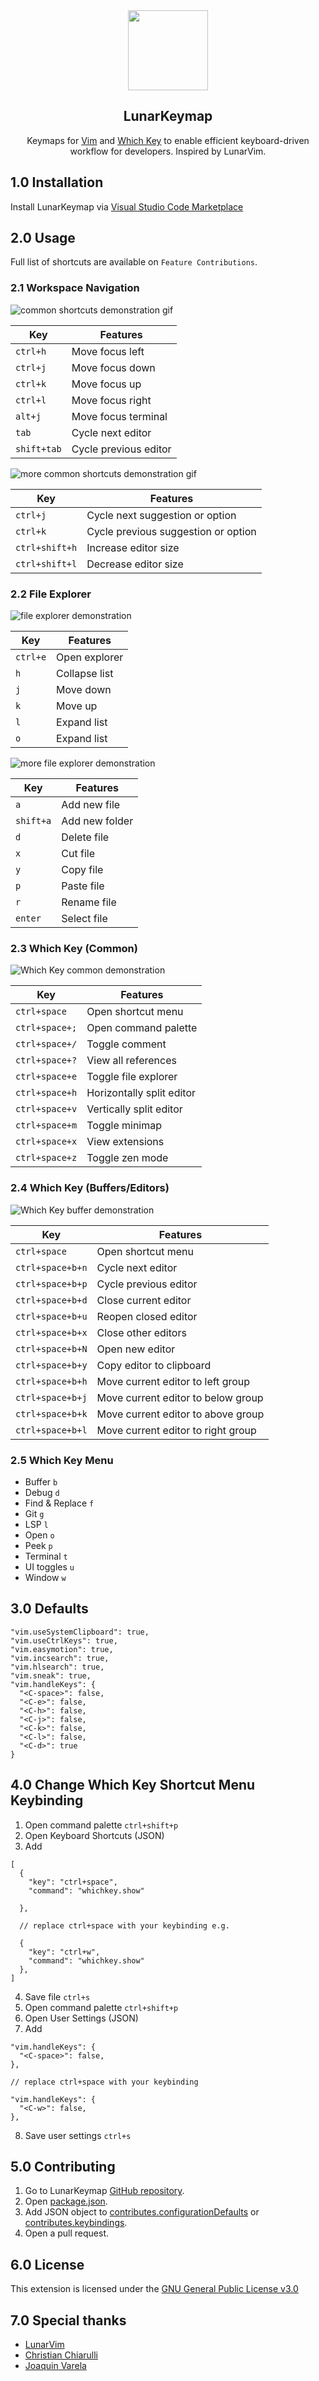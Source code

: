 <div align="center">

<img src="assets/logo.png" height="128" />

<br>

<h2>LunarKeymap</h2>

Keymaps for [Vim](https://marketplace.visualstudio.com/items?itemName=vscodevim.vim) and [Which Key](https://marketplace.visualstudio.com/items?itemName=VSpaceCode.whichkey) to enable efficient keyboard-driven workflow for developers. Inspired by LunarVim.

</div>

## 1.0 Installation

Install LunarKeymap via [Visual Studio Code Marketplace](https://marketplace.visualstudio.com/items?itemName=fathulfahmy.lunarkeymap)

## 2.0 Usage

Full list of shortcuts are available on `Feature Contributions`.

### 2.1 Workspace Navigation

![common shortcuts demonstration gif](assets/workspace1.gif)

| Key         | Features              |
| ----------- | --------------------- |
| `ctrl+h`    | Move focus left       |
| `ctrl+j`    | Move focus down       |
| `ctrl+k`    | Move focus up         |
| `ctrl+l`    | Move focus right      |
| `alt+j`     | Move focus terminal   |
| `tab`       | Cycle next editor     |
| `shift+tab` | Cycle previous editor |

![more common shortcuts demonstration gif](assets/workspace2.gif)

| Key            | Features                            |
| -------------- | ----------------------------------- |
| `ctrl+j`       | Cycle next suggestion or option     |
| `ctrl+k`       | Cycle previous suggestion or option |
| `ctrl+shift+h` | Increase editor size                |
| `ctrl+shift+l` | Decrease editor size                |

### 2.2 File Explorer

![file explorer demonstration](assets/explorer1.gif)

| Key      | Features      |
| -------- | ------------- |
| `ctrl+e` | Open explorer |
| `h`      | Collapse list |
| `j`      | Move down     |
| `k`      | Move up       |
| `l`      | Expand list   |
| `o`      | Expand list   |

![more file explorer demonstration](assets/explorer2.gif)

| Key       | Features       |
| --------- | -------------- |
| `a`       | Add new file   |
| `shift+a` | Add new folder |
| `d`       | Delete file    |
| `x`       | Cut file       |
| `y`       | Copy file      |
| `p`       | Paste file     |
| `r`       | Rename file    |
| `enter`   | Select file    |

### 2.3 Which Key (Common)

![Which Key common demonstration](assets/whichkey1.gif)

| Key            | Features                  |
| -------------- | ------------------------- |
| `ctrl+space`   | Open shortcut menu        |
| `ctrl+space+;` | Open command palette      |
| `ctrl+space+/` | Toggle comment            |
| `ctrl+space+?` | View all references       |
| `ctrl+space+e` | Toggle file explorer      |
| `ctrl+space+h` | Horizontally split editor |
| `ctrl+space+v` | Vertically split editor   |
| `ctrl+space+m` | Toggle minimap            |
| `ctrl+space+x` | View extensions           |
| `ctrl+space+z` | Toggle zen mode           |

### 2.4 Which Key (Buffers/Editors)

![Which Key buffer demonstration](assets/whichkey2.gif)

| Key              | Features                           |
| ---------------- | ---------------------------------- |
| `ctrl+space`     | Open shortcut menu                 |
| `ctrl+space+b+n` | Cycle next editor                  |
| `ctrl+space+b+p` | Cycle previous editor              |
| `ctrl+space+b+d` | Close current editor               |
| `ctrl+space+b+u` | Reopen closed editor               |
| `ctrl+space+b+x` | Close other editors                |
| `ctrl+space+b+N` | Open new editor                    |
| `ctrl+space+b+y` | Copy editor to clipboard           |
| `ctrl+space+b+h` | Move current editor to left group  |
| `ctrl+space+b+j` | Move current editor to below group |
| `ctrl+space+b+k` | Move current editor to above group |
| `ctrl+space+b+l` | Move current editor to right group |

### 2.5 Which Key Menu

- Buffer `b`
- Debug `d`
- Find & Replace `f`
- Git `g`
- LSP `l`
- Open `o`
- Peek `p`
- Terminal `t`
- UI toggles `u`
- Window `w`

## 3.0 Defaults

```
"vim.useSystemClipboard": true,
"vim.useCtrlKeys": true,
"vim.easymotion": true,
"vim.incsearch": true,
"vim.hlsearch": true,
"vim.sneak": true,
"vim.handleKeys": {
  "<C-space>": false,
  "<C-e>": false,
  "<C-h>": false,
  "<C-j>": false,
  "<C-k>": false,
  "<C-l>": false,
  "<C-d>": true
}
```

## 4.0 Change Which Key Shortcut Menu Keybinding

1. Open command palette `ctrl+shift+p`
2. Open Keyboard Shortcuts (JSON)
3. Add

```
[
  {
    "key": "ctrl+space",
    "command": "whichkey.show"

  },

  // replace ctrl+space with your keybinding e.g.

  {
    "key": "ctrl+w",
    "command": "whichkey.show"
  },
]
```

4. Save file `ctrl+s`
5. Open command palette `ctrl+shift+p`
6. Open User Settings (JSON)
7. Add

```
"vim.handleKeys": {
  "<C-space>": false,
},

// replace ctrl+space with your keybinding

"vim.handleKeys": {
  "<C-w>": false,
},
```

8. Save user settings `ctrl+s`

<!-- ## Known Issues -->

## 5.0 Contributing

1. Go to LunarKeymap [GitHub repository](https://github.com/fathulfahmy/lunarkeymap).
2. Open [package.json](https://github.com/fathulfahmy/lunarkeymap/blob/main/package.json).
3. Add JSON object to [contributes.configurationDefaults](https://github.com/fathulfahmy/lunarkeymap/blob/main/package.json) or [contributes.keybindings](https://github.com/fathulfahmy/lunarkeymap/blob/main/package.json).
4. Open a pull request.

## 6.0 License

This extension is licensed under the [GNU General Public License v3.0](https://github.com/fathulfahmy/lunarkeymap/blob/main/LICENSE)

## 7.0 Special thanks

- [LunarVim](https://github.com/LunarVim/LunarVim/tree/4625145d0278d4a039e55c433af9916d93e7846a/utils/vscode_config)
- [Christian Chiarulli](https://www.youtube.com/watch?v=g4dXZ0RQWdw)
- [Joaquin Varela](https://www.youtube.com/watch?v=Vkm4bc2Y0AA&t=215s)
